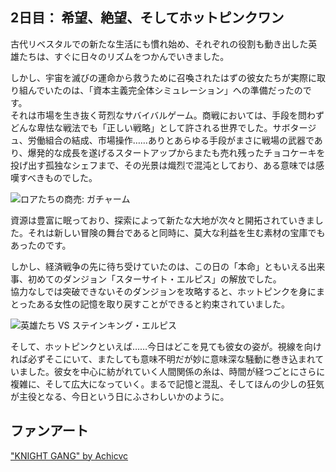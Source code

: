 <!-- title: 希望、絶望、そしてホットピンクワン -->

## 2日目： 希望、絶望、そしてホットピンクワン

古代リベスタルでの新たな生活にも慣れ始め、それぞれの役割も動き出した英雄たちは、すぐに日々のリズムをつかんでいきました。

しかし、宇宙を滅びの運命から救うために召喚されたはずの彼女たちが実際に取り組んでいたのは、「資本主義完全体シミュレーション」への準備だったのです。  
それは市場を生き抜く苛烈なサバイバルゲーム。商戦においては、手段を問わずどんな卑怯な戦法でも「正しい戦略」として許される世界でした。サボタージュ、労働組合の結成、市場操作……ありとあらゆる手段がまさに戦場の武器であり、爆発的な成長を遂げるスタートアップからまたも売れ残ったチョコケーキを投げ出す孤独なシェフまで、その光景は熾烈で混沌としており、ある意味では感嘆すべきものでした。

![ロアたちの商売: ガチャーム](/images-opt/gacharm-opt.webp)

資源は豊富に眠っており、探索によって新たな大地が次々と開拓されていきました。それは新しい冒険の舞台であると同時に、莫大な利益を生む素材の宝庫でもあったのです。

しかし、経済戦争の先に待ち受けていたのは、この日の「本命」ともいえる出来事、初めてのダンジョン「スターサイト・エルピス」の解放でした。  
協力なしでは突破できないそのダンジョンを攻略すると、ホットピンクを身にまとったある女性の記憶を取り戻すことができると約束されていました。

![英雄たち VS ステインキング・エルピス](/images-opt/elpis-opt.webp)

そして、ホットピンクといえば……今日はどこを見ても彼女の姿が。視線を向ければ必ずそこにいて、またしても意味不明だが妙に意味深な騒動に巻き込まれていました。彼女を中心に紡がれていく人間関係の糸は、時間が経つごとにさらに複雑に、そして広大になっていく。まるで記憶と混乱、そしてほんの少しの狂気が主役となる、今日という日にふさわしいかのように。

## ファンアート

["KNIGHT GANG" by Achicvc](https://x.com/Another_achicvc/status/1922911239631516123)

<!-- gigi, liz, cecilia, kiara -->
